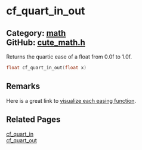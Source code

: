 [](../header.md ':include')

# cf_quart_in_out

Category: [math](https://github.com/RandyGaul/cute_framework/blob/master/docs/api_reference?id=math)  
GitHub: [cute_math.h](https://github.com/RandyGaul/cute_framework/blob/master/include/cute_math.h)  
---

Returns the quartic ease of a float from 0.0f to 1.0f.

```cpp
float cf_quart_in_out(float x)
```

## Remarks

Here is a great link to [visualize each easing function](https://easings.net/).

## Related Pages

[cf_quart_in](https://github.com/RandyGaul/cute_framework/blob/master/docs/math/cf_quart_in.md)  
[cf_quart_out](https://github.com/RandyGaul/cute_framework/blob/master/docs/math/cf_quart_out.md)  

